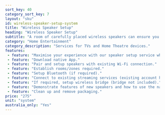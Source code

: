 ```yaml
---
sort_key: 40
category_sort_key: 7
layout: "sku"
id: wireless-speaker-setup-system
title: "Wireless Speaker Setup"
heading: "Wireless Speaker Setup"
subtitle: "A room of carefully placed wireless speakers can ensure you’re fully immersed in your home theatre experience."
category: "Home Entertainment"
category_description: "Services for TVs and Home Theatre devices."
features:
 - feature: "Maximise your experience with our speaker setup service where we’ll"
 - feature: "Download native App."
 - feature: "Pair and setup speakers with existing Wi-Fi connection."
 - feature: "Establish rooms/zones required."
 - feature: "Setup Bluetooth (if required)."
 - feature: "Connect to existing streaming services (existing account holders only) e.g. Spotify, Pandora."
 - feature: "If required, setup wireless bridge (bridge not included)."
 - feature: "Demonstrate features of new speakers and how to use the native App including how to play the same (or different) playlist in each zone, and how to add a new zone."
 - feature: "Clean up and remove packaging."
price: "275"
unit: "system"
australia_only: "Yes"
---
```

